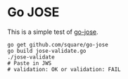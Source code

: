 # Go JOSE

This is a simple test of [go-jose](https://github.com/square/go-jose).

```
go get github.com/square/go-jose
go build jose-validate.go
./jose-validate
# Paste in JWS
# validation: OK or validation: FAIL
```
